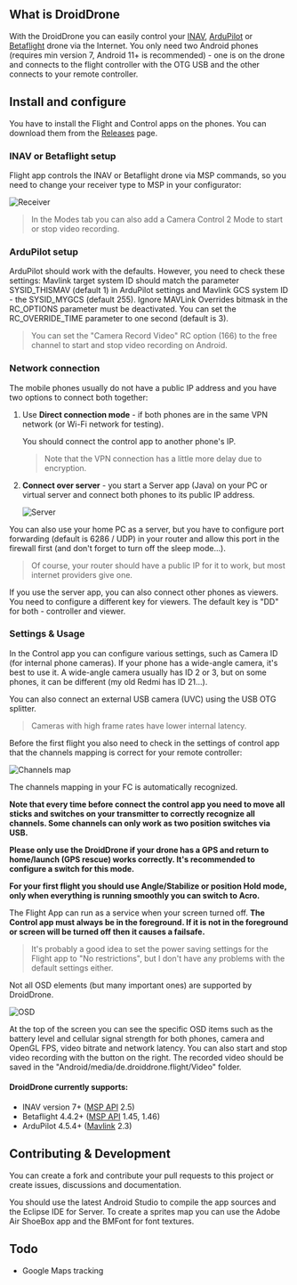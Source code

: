 ## What is DroidDrone

With the DroidDrone you can easily control your [INAV](https://github.com/iNavFlight/inav), [ArduPilot](https://github.com/ArduPilot/ardupilot) or [Betaflight](https://github.com/betaflight/betaflight) drone via the Internet. You only need two Android phones (requires min version 7, Android 11+ is recommended) - one is on the drone and connects to the flight controller with the OTG USB and the other connects to your remote controller.

## Install and configure

You have to install the Flight and Control apps on the phones. You can download them from the [Releases](https://github.com/DroidDrone/DroidDrone/releases) page.

### INAV or Betaflight setup
Flight app controls the INAV or Betaflight drone via MSP commands, so you need to change your receiver type to MSP in your configurator:

![Receiver](https://github.com/IvanSchulz/DroidDrone/blob/master/Resources/Screenshots/Scr_receiver.JPG?raw=true)

> In the Modes tab you can also add a Camera Control 2 Mode to start or stop video recording.

### ArduPilot setup
ArduPilot should work with the defaults. However, you need to check these settings: Mavlink target system ID should match the parameter SYSID_THISMAV (default 1) in ArduPilot settings and Mavlink GCS system ID - the SYSID_MYGCS (default 255). Ignore MAVLink Overrides bitmask in the RC_OPTIONS parameter must be deactivated. You can set the RC_OVERRIDE_TIME parameter to one second (default is 3).

> You can set the "Camera Record Video" RC option (166) to the free channel to start and stop video recording on Android.

### Network connection

The mobile phones usually do not have a public IP address and you have two options to connect both together:
1. Use **Direct connection mode** - if both phones are in the same VPN network (or Wi-Fi network for testing).

   You should connect the control app to another phone's IP.
   > Note that the VPN connection has a little more delay due to encryption.
   
2. **Connect over server** - you start a Server app (Java) on your PC or virtual server and connect both phones to its public IP address.
   
   ![Server](https://github.com/IvanSchulz/DroidDrone/blob/master/Resources/Screenshots/Scr_server.JPG?raw=true)

You can also use your home PC as a server, but you have to configure port forwarding (default is 6286 / UDP) in your router and allow this port in the firewall first (and don't forget to turn off the sleep mode...).
> Of course, your router should have a public IP for it to work, but most internet providers give one.

If you use the server app, you can also connect other phones as viewers. You need to configure a different key for viewers. The default key is "DD" for both - controller and viewer.

### Settings & Usage

In the Control app you can configure various settings, such as Camera ID (for internal phone cameras). If your phone has a wide-angle camera, it's best to use it. A wide-angle camera usually has ID 2 or 3, but on some phones, it can be different (my old Redmi has ID 21...).

You can also connect an external USB camera (UVC) using the USB OTG splitter.

> Cameras with high frame rates have lower internal latency.

Before the first flight you also need to check in the settings of control app that the channels mapping is correct for your remote controller:

![Channels map](https://github.com/IvanSchulz/DroidDrone/blob/master/Resources/Screenshots/Scr_channels_map.jpg?raw=true)

The channels mapping in your FC is automatically recognized.

**Note that every time before connect the control app you need to move all sticks and switches on your transmitter to correctly recognize all channels. Some channels can only work as two position switches via USB.**

**Please only use the DroidDrone if your drone has a GPS and return to home/launch (GPS rescue) works correctly. It's recommended to configure a switch for this mode.**

**For your first flight you should use Angle/Stabilize or position Hold mode, only when everything is running smoothly you can switch to Acro.**

The Flight App can run as a service when your screen turned off.
**The Control app must always be in the foreground. If it is not in the foreground or screen will be turned off then it causes a failsafe.**

> It's probably a good idea to set the power saving settings for the Flight app to "No restrictions", but I don't have any problems with the default settings either.

Not all OSD elements (but many important ones) are supported by DroidDrone.

![OSD](https://github.com/IvanSchulz/DroidDrone/blob/master/Resources/Screenshots/Scr_osd.jpg?raw=true)

At the top of the screen you can see the specific OSD items such as the battery level and cellular signal strength for both phones, camera and OpenGL FPS, video bitrate and network latency. You can also start and stop video recording with the button on the right.
The recorded video should be saved in the "Android/media/de.droiddrone.flight/Video" folder.

#### DroidDrone currently supports:

* INAV version 7+ ([MSP API](https://github.com/iNavFlight/inav/blob/master/src/main/msp/msp_protocol.h) 2.5)
* Betaflight 4.4.2+ ([MSP API](https://github.com/betaflight/betaflight/blob/master/src/main/msp/msp_protocol.h) 1.45, 1.46)
* ArduPilot 4.5.4+ ([Mavlink](https://mavlink.io/en/messages/common.html) 2.3)

## Contributing & Development

You can create a fork and contribute your pull requests to this project or create issues, discussions and documentation.

You should use the latest Android Studio to compile the app sources and the Eclipse IDE for Server.
To create a sprites map you can use the Adobe Air ShoeBox app and the BMFont for font textures.

## Todo
* Google Maps tracking
